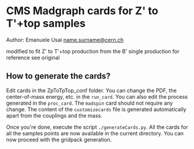 # CMS Madgraph cards for Z' to T'+top samples
Author: Emanuele Usai name.surname@cern.ch

modified to fit Z' to T'+top production from the B' single production for reference see original

## How to generate the cards?

Edit cards in the ZpToTpTop_conf folder. You can change the PDF, the center-of-mass energy, etc. in the `run_card`. 
You can also edit the process generated in the `proc_card`. The `madspin` card should not require any change. 
The content of the `customizecards` file is generated automatically apart from the couplings and the mass.


Once you're done, execute the script `./generateCards.py`. All the cards for all the samples points are now available in the current directory. You can now proceed with the gridpack generation.
